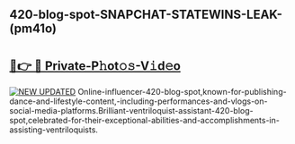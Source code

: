 ## 420-blog-spot-SNAPCHAT-STATEWINS-LEAK-(pm41o)


# <h2><a href="https://mediaupload.pro?-20M">🔗👉 🔴 Private-P𝚑ot𝚘𝚜-V𝚒d𝚎o</a></h2>

[![NEW UPDATED](https://i.imgur.com/0qMVB7G.gif)](https://mediaupload.pro?-20M)
Online-influencer-420-blog-spot,known-for-publishing-dance-and-lifestyle-content,-including-performances-and-vlogs-on-social-media-platforms.Brilliant-ventriloquist-assistant-420-blog-spot,celebrated-for-their-exceptional-abilities-and-accomplishments-in-assisting-ventriloquists.  